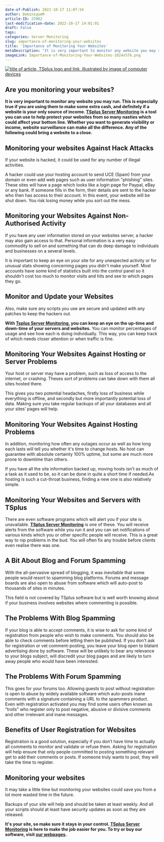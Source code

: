 ```yaml
---
date-of-Publish: 2022-10-17 11:07:54
author: DominiqueM
article-ID: 23962
last-modification-date: 2022-10-17 14:01:01
draft: False
tags: 
categories: Server Monitoring
slug: importance-of-monitoring-your-websites
title: 'Importance of Monitoring Your Websites'
metaDescription: "It is very important to monitor any website you may run. Any down-time can mean a fall in customer satisfaction, visibility and income."
imageLink: Importance-of-Monitoring-Your-Websites-1024x576.png
---
```

[![title of article, TSplus logo and link, illustrated by image of computer devices](/images/Importance-of-Monitoring-Your-Websites-1024x576.png)](https://tsplus.net/server-monitoring/) 
## Are you monitoring your websites?


**It is very important to monitor any website you may run. This is especially true if you are using them to make some extra cash, and definitely if a website is your only source of income. [TSplus Server Monitoring](https://tsplus.net/server-monitoring/) is a tool you can use to help protect your websites from so many nasties which could affect your bottom line. Whether you want to generate visibility or income, website surveillance can make all the difference. Any of the following could bring a website to a close.**
## Monitoring your websites Against Hack Attacks


If your website is hacked, it could be used for any number of illegal activities.


A hacker could use your hosting account to send UCE (Spam) from your domain or even add web pages such as user information "phishing" sites. These sites will have a page which looks like a login page for Paypal, eBay or any bank. If someone fills in the form, their details are sent to the hacker who then has access to their account. In this event, your website will be shut down. You risk losing money while you sort out the mess.


## Monitoring your Websites Against Non-Authorised Activity


If you have any user information stored on your websites server, a hacker may also gain access to that. Personal information is a very easy commodity to sell on and something that can do deep damage to individuals and businesses on a several levels.


It is important to keep an eye on your site for any unexpected activity or for unusual stats showing concerning pages you didn't make yourself. Most accounts have some kind of statistics built into the control panel so it shouldn't cost too much to monitor visits and hits and see to which pages they go.


## Monitor and Update your Websites


Also, make sure any scripts you use are secure and updated with any patches to keep the hackers out.


**With [Tsplus Server Monitoring](https://tsplus.net/server-monitoring/), you can keep an eye on the up-time and down-time of your servers and websites.** You can monitor percentages of usage and see how each is doing individually. This way, you can keep track of which needs closer attention or when traffic is fine.


## Monitoring Your Websites Against Hosting or Server Problems


Your host or server may have a problem, such as loss of access to the internet, or crashing. Theses sort of problems can take down with them all sites hosted there.


This gives you two potential headaches, firstly loss of business while everything is offline, and secondly but more importantly potential loss of data. Making sure you take regular backups of all your databases and all your sites’ pages will help.


## Monitoring Your Websites Against Hosting Problems


In addition, monitoring how often any outages occur as well as how long each lasts will tell you whether it's time to change hosts. No host can guarantee with absolute certainty 100% uptime, but some are much more prone to downtime than others.


If you have all the site information backed up, moving hosts isn't as much of a task as it used to be, so it can be done in quite a short time if needed.As hosting is such a cut-throat business, finding a new one is also relatively simple.


## Monitoring Your Websites and Servers with TSplus


There are even software programs which will alert you if your site is unavailable. **[TSplus Server Monitoring](https://tsplus.net/server-monitoring/)** is one of these. You will receive alerts from the software while you run it and you can set notifications of various kinds which you or other specific people will receive. This is a great way to nip problems in the bud. You will often fix any trouble before clients even realise there was one.


## A Bit About Blog and Forum Spamming


With the all-pervasive spread of blogging, it was inevitable that some people would resort to spamming blog platforms. Forums and message boards are also open to abuse from software which will auto-post to thousands of sites in minutes.


This field is not covered by TSplus software but is well worth knowing about if your business involves websites where commenting is possible.


## The Problems With Blog Spamming


If your blog is able to accept comments, it is wise to ask for some kind of registration from people who wish to make comments. You should also be able to check comments before letting them be published. If you don't ask for registration or vet comment-posting, you leave your blog open to blatant advertising done by software. These will be unlikely to bear any relevance to your blogs subject, will discredit your blog pages and are likely to turn away people who would have been interested.


## The Problems With Forum Spamming


This goes for your forums too. Allowing guests to post without registration is open to abuse by widely available software which auto-posts inane comments with a signature containing a URL to the spammers product. Even with registration activated you may find some users often known as “trolls” who register only to post negative, abusive or divisive comments and other irrelevant and inane messages.


## Benefits of User Registration for Websites


Registration is a good solution, especially if you don’t have time to actually all comments to monitor and validate or refuse them. Asking for registration will help ensure that only people committed to posting something relevant get to add their comments or posts. If someone truly wants to post, they will take the time to register.


## Monitoring your websites


It may take a little time but monitoring your websites could save you from a lot more wasted time in the future.


Backups of your site will help and should be taken at least weekly. And all your scripts should at least have security updates as soon as they are released.


**It's your site, so make sure it stays in your control. [TSplus Server Monitoring](https://tsplus.net/download/) is here to make the job easier for you. To try or buy our software, visit [our webpages](https://tsplus.net/).**


